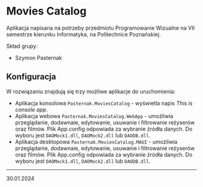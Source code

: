 # Movies Catalog
Aplikacja napisana na potrzeby przedmiotu Programowanie Wizualne na VII semestrze kierunku Informatyka, na Politechnice Poznańskiej.

Skład grupy:
- Szymon Pasternak

## Konfiguracja
W rozwiązaniu znajdują się trzy możliwe aplikacje do uruchomienia:
- Aplikacja konsolowa `Pasternak.MoviesCatalog` - wyświetla napis *This is console app*.
- Aplikacja webowa `Pasternak.MoviesCatalog.WebApp` - umożliwia przeglądanie, dodawnaie, edytowanie, usuwanie i filtrowanie reżyserów oraz filmów. Plik App.config odpowiada za wybranie źródła danych. Do wyboru jest `DAOMock1.dll`, `DAOMock2.dll` lub `DAODB.dll`.
- Aplikacja desktopowa `Pasternak.MoviesCatalog.MAUI` - umożliwia przeglądanie, dodawnaie, edytowanie, usuwanie i filtrowanie reżyserów oraz filmów. Plik App.config odpowiada za wybranie źródła danych. Do wyboru jest `DAOMock1.dll`, `DAOMock2.dll` lub `DAODB.dll`.

---
30.01.2024